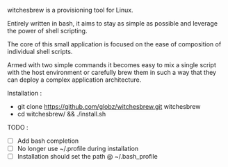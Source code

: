witchesbrew is a provisioning tool for Linux.

Entirely written in bash, it aims to stay as simple as possible
and leverage the power of shell scripting. 

The core of this small application is focused on the ease of composition of individual
shell scripts.

Armed with two simple commands it becomes easy to mix a single script with the
host environment or carefully brew them in such a way that they can deploy a complex
application architecture.

Installation :
- git clone https://github.com/globz/witchesbrew.git witchesbrew
- cd witchesbrew/ && ./install.sh

TODO :

+ [ ] Add bash completion
+ [ ] No longer use ~/.profile during installation
+ [ ] Installation should set the path @ ~/.bash_profile
